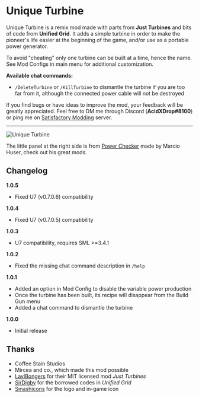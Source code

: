 # **Unique Turbine**

Unique Turbine is a remix mod made with parts from __Just Turbines__ and bits of code from __Unified Grid__. It adds a simple turbine in order to make the pioneer's life easier at the beginning of the game, and/or use as a portable power generator.

To avoid "cheating" only one turbine can be built at a time, hence the name. See Mod Configs in main menu for additional customization.

**Available chat commands:**
 * `/DeleteTurbine` or `/KillTurbine` to dismantle the turbine if you are too far from it, although the connected power cable will not be destroyed

If you find bugs or have ideas to improve the mod, your feedback will be greatly appreciated. Feel free to DM me through Discord (**AcidXDrop#8100**) or ping me on [Satisfactory Modding](https://discord.gg/xkVJ73E) server.

---

![Unique Turbine](https://i.imgur.com/KaGPEEy.png)

The little panel at the right side is from [Power Checker](https://ficsit.app/mod/PowerChecker) made by Marcio Huser, check out his great mods.

## Changelog

**1.0.5**
 * Fixed U7 (v0.7.0.6) compatibility

**1.0.4**
 * Fixed U7 (v0.7.0.5) compatibility

**1.0.3**
 * U7 compatibility, requires SML >=3.4.1

**1.0.2**
 * Fixed the missing chat command description in `/help`

**1.0.1**
 * Added an option in Mod Config to disable the variable power production
 * Once the turbine has been built, its recipe will disappear from the Build Gun menu
 * Added a chat command to dismantle the turbine

**1.0.0**
 * Initial release

## Thanks

 * Coffee Stain Studios
 * Mircea and co., which made this mod possible
 * [LaylBongers](https://ficsit.app/user/CpyuED7cgBPJKg) for their MIT licensed mod _Just Turbines_
 * [SirDigby](https://ficsit.app/user/4Mpda7UPxKixEB) for the borrowed codes in _Unified Grid_
 * [Smashicons](https://www.flaticon.com/authors/smashicons) for the logo and in-game icon
